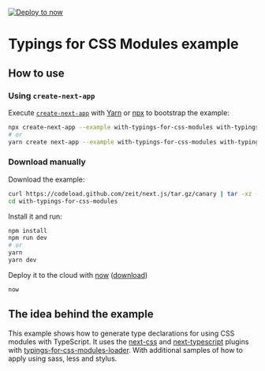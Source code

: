 [![Deploy to now](https://deploy.now.sh/static/button.svg)](https://deploy.now.sh/?repo=https://github.com/zeit/next.js/tree/master/examples/with-typings-for-css-modules)

# Typings for CSS Modules example

## How to use

### Using `create-next-app`

Execute [`create-next-app`](https://github.com/segmentio/create-next-app) with [Yarn](https://yarnpkg.com/lang/en/docs/cli/create/) or [npx](https://github.com/zkat/npx#readme) to bootstrap the example:

```bash
npx create-next-app --example with-typings-for-css-modules with-typings-for-css-modules-app
# or
yarn create next-app --example with-typings-for-css-modules with-typings-for-css-modules-app
```

### Download manually

Download the example:

```bash
curl https://codeload.github.com/zeit/next.js/tar.gz/canary | tar -xz --strip=2 next.js-canary/examples/with-typings-for-css-modules
cd with-typings-for-css-modules
```

Install it and run:

```bash
npm install
npm run dev
# or
yarn
yarn dev
```

Deploy it to the cloud with [now](https://zeit.co/now) ([download](https://zeit.co/download))

```bash
now
```

## The idea behind the example

This example shows how to generate type declarations for using CSS modules with TypeScript. It uses the [next-css](https://github.com/zeit/next-plugins/tree/master/packages/next-css) and [next-typescript](https://github.com/zeit/next-plugins/tree/master/packages/next-typescript) plugins with [typings-for-css-modules-loader](https://www.npmjs.com/package/typings-for-css-modules-loader). With additional samples of how to apply using sass, less and stylus.
